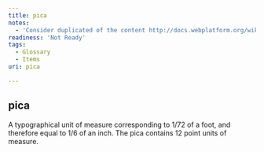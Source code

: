 ```yaml
---
title: pica
notes:
  - 'Consider duplicated of the content http://docs.webplatform.org/wiki/css/data_types/length#Absolute_lengths'
readiness: 'Not Ready'
tags:
  - Glossary
  - Items
uri: pica

---
```

## pica

A typographical unit of measure corresponding to 1/72 of a foot, and therefore equal to 1/6 of an inch. The pica contains 12 point units of measure.

